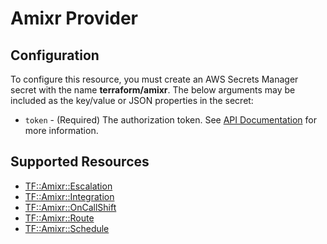 # Amixr Provider

## Configuration

To configure this resource, you must create an AWS Secrets Manager secret with the name **terraform/amixr**. The below arguments may be included as the key/value or JSON properties in the secret:

* `token` - (Required) The authorization token. See [API Documentation](https://api-docs.amixr.io/#authentication) for more information.


## Supported Resources

* [TF::Amixr::Escalation](../resources/amixr/TF-Amixr-Escalation/docs/README.md)
* [TF::Amixr::Integration](../resources/amixr/TF-Amixr-Integration/docs/README.md)
* [TF::Amixr::OnCallShift](../resources/amixr/TF-Amixr-OnCallShift/docs/README.md)
* [TF::Amixr::Route](../resources/amixr/TF-Amixr-Route/docs/README.md)
* [TF::Amixr::Schedule](../resources/amixr/TF-Amixr-Schedule/docs/README.md)